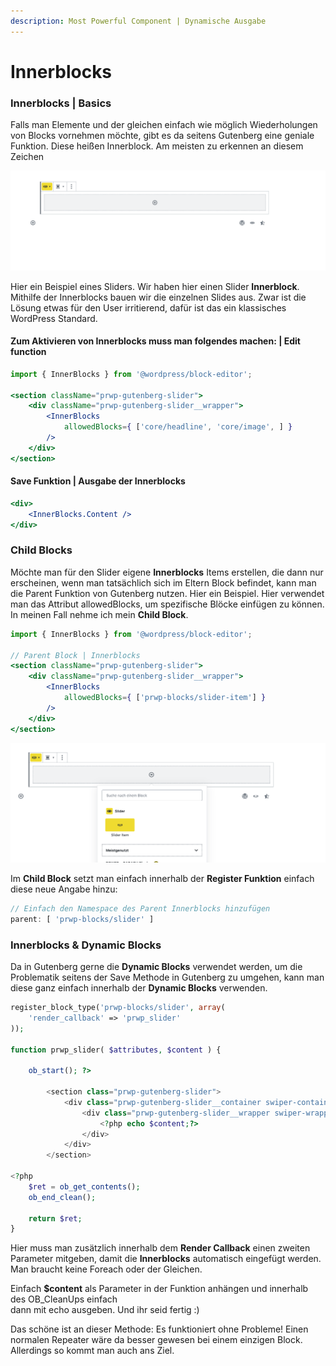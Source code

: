 ```yaml
---
description: Most Powerful Component | Dynamische Ausgabe
---
```


# Innerblocks

### Innerblocks \| Basics

Falls man Elemente und der gleichen einfach wie möglich Wiederholungen von Blocks vornehmen möchte, gibt es da seitens Gutenberg eine geniale Funktion. Diese heißen Innerblock. Am meisten zu erkennen an diesem Zeichen

![](../.gitbook/assets/bildschirmfoto-2019-09-10-um-12.26.20.png)

Hier ein Beispiel eines Sliders. Wir haben hier einen Slider **Innerblock**. Mithilfe der Innerblocks bauen wir die einzelnen Slides aus. Zwar ist die Lösung etwas für den User irritierend, dafür ist das ein klassisches WordPress Standard. 

#### **Zum Aktivieren von Innerblocks muss man folgendes machen: \| Edit function** 

```jsx
import { InnerBlocks } from '@wordpress/block-editor';

<section className="prwp-gutenberg-slider">
    <div className="prwp-gutenberg-slider__wrapper">
        <InnerBlocks 
            allowedBlocks={ ['core/headline', 'core/image', ] }
        />
    </div>
</section>
```

#### Save Funktion \| Ausgabe der Innerblocks

```jsx
<div>
    <InnerBlocks.Content />
</div>
```

### Child Blocks

Möchte man für den Slider eigene **Innerblocks** Items erstellen, die dann nur erscheinen, wenn man tatsächlich sich im Eltern Block befindet, kann man die Parent Funktion von Gutenberg nutzen. Hier ein Beispiel. Hier verwendet man das Attribut allowedBlocks, um spezifische Blöcke einfügen zu können. In meinen Fall nehme ich mein **Child Block**. 

```jsx
import { InnerBlocks } from '@wordpress/block-editor';

// Parent Block | Innerblocks
<section className="prwp-gutenberg-slider">
    <div className="prwp-gutenberg-slider__wrapper">
        <InnerBlocks 
            allowedBlocks={ ['prwp-blocks/slider-item'] }
        />
    </div>
</section>
```

![](../.gitbook/assets/bildschirmfoto-2019-09-10-um-12.27.07.png)

Im **Child Block** setzt man einfach innerhalb der **Register Funktion** einfach diese neue Angabe hinzu: 

```jsx
// Einfach den Namespace des Parent Innerblocks hinzufügen
parent: [ 'prwp-blocks/slider' ] 
```

### Innerblocks & Dynamic Blocks

Da in Gutenberg gerne die **Dynamic Blocks** verwendet werden, um die Problematik seitens der Save Methode in Gutenberg zu umgehen, kann man diese ganz einfach innerhalb der **Dynamic Blocks** verwenden.  

```php
register_block_type('prwp-blocks/slider', array(
    'render_callback' => 'prwp_slider'
));

function prwp_slider( $attributes, $content ) { 

    ob_start(); ?> 
 
        <section class="prwp-gutenberg-slider">
            <div class="prwp-gutenberg-slider__container swiper-container">
                <div class="prwp-gutenberg-slider__wrapper swiper-wrapper">
                    <?php echo $content;?>
                </div>
            </div>
        </section>

<?php 
    $ret = ob_get_contents();
    ob_end_clean();

    return $ret;
}
```

Hier muss man zusätzlich innerhalb dem **Render Callback** einen zweiten Parameter mitgeben, damit die **Innerblocks** automatisch eingefügt werden. Man braucht keine Foreach oder der Gleichen. 

Einfach **$content** als Parameter in der Funktion anhängen und innerhalb des OB\_CleanUps einfach  
dann mit echo ausgeben. Und ihr seid fertig :\)  

Das schöne ist an dieser Methode: Es funktioniert ohne Probleme! Einen normalen Repeater wäre da besser gewesen bei einem einzigen Block. Allerdings so kommt man auch ans Ziel. 

